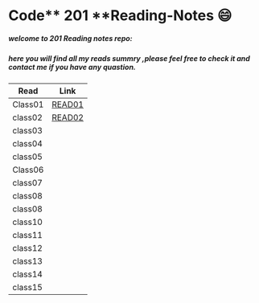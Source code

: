 # Code** 201 **Reading-Notes :smile:

##### welcome to 201 Reading notes repo:

##### here you will find all my reads summry ,please feel free to check it and contact me if you have any quastion.


| Read          | Link                                                                    |
| ----------| ----------------------------------------------------------------------------|
| Class01| [READ01](https://nisreenissa.github.io/Code201Reading-Notes/Class01)                   |
| class02 | [READ02](https://nisreenissa.github.io/Code201Reading-Notes/Class02) | 
| class03|  []() | 
| class04 | []() | 
| class05 | []()|
| Class06 | []()                   |
| class07 | []() | 
| class08 | []() | 
| class08 | []() | 
| class10 | []() | 
| class11 | []() | 
| class12 | []() |     
| class13 | []() | 
| class14 | []() | 
| class15 | []() | 

